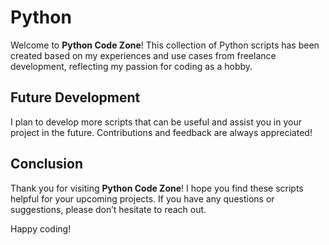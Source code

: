 # Python

Welcome to **Python Code Zone**! This collection of Python scripts has been created based on my experiences and use cases from freelance development, reflecting my passion for coding as a hobby.

## Future Development

I plan to develop more scripts that can be useful and assist you in your project in the future. Contributions and feedback are always appreciated!

## Conclusion

Thank you for visiting **Python Code Zone**! I hope you find these scripts helpful for your upcoming projects. If you have any questions or suggestions, please don’t hesitate to reach out.

Happy coding!
